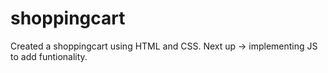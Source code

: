 # shoppingcart

Created a shoppingcart using HTML and CSS. Next up -> implementing JS to add funtionality. 
